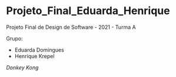 # Projeto_Final_Eduarda_Henrique
Projeto Final de Design de Software - 2021 - Turma A

Grupo: 
- Eduarda Domingues
- Henrique Krepel


*Donkey Kong*
